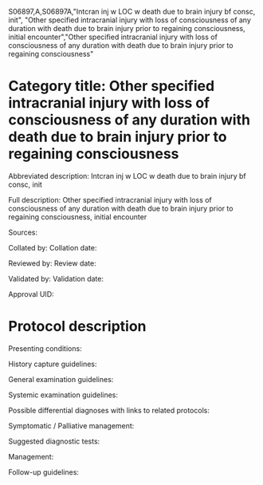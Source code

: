 S06897,A,S06897A,"Intcran inj w LOC w death due to brain injury bf consc, init", "Other specified intracranial injury with loss of consciousness of any duration with death due to brain injury prior to regaining consciousness, initial encounter","Other specified intracranial injury with loss of consciousness of any duration with death due to brain injury prior to regaining consciousness"
# Category title: Other specified intracranial injury with loss of consciousness of any duration with death due to brain injury prior to regaining consciousness

Abbreviated description: Intcran inj w LOC w death due to brain injury bf consc, init

Full description: Other specified intracranial injury with loss of consciousness of any duration with death due to brain injury prior to regaining consciousness, initial encounter

Sources:

Collated by:
Collation date:

Reviewed by:
Review date:

Validated by:
Validation date:

Approval UID:

# Protocol description

Presenting conditions:

History capture guidelines:

General examination guidelines:

Systemic examination guidelines:

Possible differential diagnoses with links to related protocols:

Symptomatic / Palliative management:

Suggested diagnostic tests:

Management:

Follow-up guidelines:
